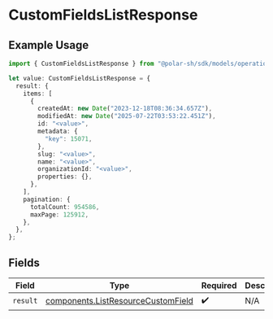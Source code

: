 # CustomFieldsListResponse

## Example Usage

```typescript
import { CustomFieldsListResponse } from "@polar-sh/sdk/models/operations/customfieldslist.js";

let value: CustomFieldsListResponse = {
  result: {
    items: [
      {
        createdAt: new Date("2023-12-18T08:36:34.657Z"),
        modifiedAt: new Date("2025-07-22T03:53:22.451Z"),
        id: "<value>",
        metadata: {
          "key": 15071,
        },
        slug: "<value>",
        name: "<value>",
        organizationId: "<value>",
        properties: {},
      },
    ],
    pagination: {
      totalCount: 954586,
      maxPage: 125912,
    },
  },
};
```

## Fields

| Field                                                                                    | Type                                                                                     | Required                                                                                 | Description                                                                              |
| ---------------------------------------------------------------------------------------- | ---------------------------------------------------------------------------------------- | ---------------------------------------------------------------------------------------- | ---------------------------------------------------------------------------------------- |
| `result`                                                                                 | [components.ListResourceCustomField](../../models/components/listresourcecustomfield.md) | :heavy_check_mark:                                                                       | N/A                                                                                      |